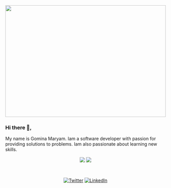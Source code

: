 <img src="https://github.com/animogm/animogm/blob/main/pexels-negative-space-169573.jpg" height="350px" width="100%" />

### Hi there 👋,

My name is Gomina Maryam. Iam a software developer with passion for providing solutions to problems. Iam also passionate about learning new skills.

<!--
**AnimogM/AnimogM** is a ✨ _special_ ✨ repository because its `README.md` (this file) appears on your GitHub profile.

Here are some ideas to get you started:

- 🔭 I’m currently working on ...
- 🌱 I’m currently learning ...
- 👯 I’m looking to collaborate on ...
- 🤔 I’m looking for help with ...
- 💬 Ask me about ...
- 📫 How to reach me: ...
- 😄 Pronouns: ...
- ⚡ Fun fact: ...
-->

<div align="center">
  <img src="https://github-readme-stats.vercel.app/api?username=animogm&line_height=30&show_icons=true&hide=stars&theme=merko" align="center">

  <img src="https://github-readme-stats.vercel.app/api/top-langs/?username=animogm&langs_count=10&layout=compact&theme=merko" align="center">
  
  <p> 
      <br><br>
      <a href="https://twitter.com/GominaMaryam" target="_blank"><img alt="Twitter" src="https://img.shields.io/badge/twitter-%231DA1F2.svg?&style=for-the-     badge&logo=twitter&logoColor=white" /></a> 
      <a href="https://www.linkedin.com/in/gomina-maryam" target="_blank"><img alt="LinkedIn" src="https://img.shields.io/badge/linkedin-%230077B5.svg?&style=for-the-badge&logo=linkedin&logoColor=white" /></a> 
  </p>
</div>
